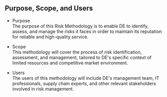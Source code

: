 ## Purpose, Scope, and Users

- Purpose  
  The purpose of this Risk Methodology is to enable DE to identify, assess, and manage the risks it faces in order to maintain its reputation for reliable and high-quality service.

- Scope  
  This methodology will cover the process of risk identification, assessment, and management, tailored to DE's specific context of limited resources and competitive market environment.

- Users  
  The users of this methodology will include DE's management team, IT professionals, supply chain experts, and other relevant stakeholders involved in risk management.
